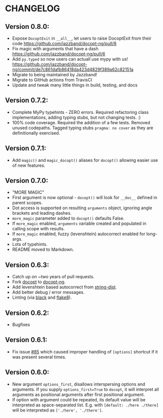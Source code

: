 # CHANGELOG

## Version 0.8.0:

- Expose `DocoptExit` in `__all__`, let users to raise DocoptExit from their code
  https://github.com/jazzband/docopt-ng/pull/8
- Fix magic with arguments that have a dash https://github.com/jazzband/docopt-ng/pull/6
- Add `py.typed` so now users can actuall use mypy with us!
  https://github.com/jazzband/docopt-ng/commit/de7c861dafb86418da423d4829f389a62c82151a
- Migrate to being maintained by Jazzband!
- Migrate to GitHub actions from TravisCI
- Update and tweak many little things in build, testing, and docs

## Version 0.7.2:

-   Complete MyPy typehints - ZERO errors.
    Required refactoring class implementations, adding typing stubs, but not changing tests. :)
-   100% code coverage. Required the addition of a few tests.
    Removed unused codepaths. Tagged typing stubs `pragma: no cover` as they are definitionally exercised.

## Version 0.7.1:

-   Add `magic()` and `magic_docopt()` aliases for `docopt()` allowing easier use of new features.

## Version 0.7.0:

-   "MORE MAGIC"
-   First argument is now optional - `docopt()` will look for `__doc__` defined in parent scopes.
-   Dot access is supported on resulting `arguments` object,
    ignoring angle brackets and leading dashes.
-   `more_magic` parameter added to `docopt()` defaults False.
-   If `more_magic` enabled, `arguments` variable created and populated
    in calling scope with results.
-   If `more_magic` enabled, fuzzy (levenshtein) autocorrect enabled for long-args.
-   Lots of typehints.
-   README moved to Markdown.

## Version 0.6.3:

-   Catch up on \~two years of pull requests.
-   Fork [docopt](https://github.com/docopt/docopt) to
    [docopt-ng](https://github.com/bazaar-projects/docopt-ng).
-   Add levenshtein based autocorrect from
    [string-dist](https://github.com/obulkin/string-dist).
-   Add better debug / error messages.
-   Linting (via [black](https://github.com/ambv/black) and
    [flake8](https://gitlab.com/pycqa/flake8)).

## Version 0.6.2:

-   Bugfixes

## Version 0.6.1:

-   Fix issue [\#85](https://github.com/docopt/docopt/issues/85) which
    caused improper handling of `[options]` shortcut if it was present
    several times.

## Version 0.6.0:

-   New argument `options_first`, disallows interspersing options and
    arguments. If you supply `options_first=True` to `docopt`, it will
    interpret all arguments as positional arguments after first
    positional argument.
-   If option with argument could be repeated, its default value will
    be interpreted as space-separated list. E.g. with
    `[default: ./here ./there]` will be interpreted as
    `['./here', './there']`.